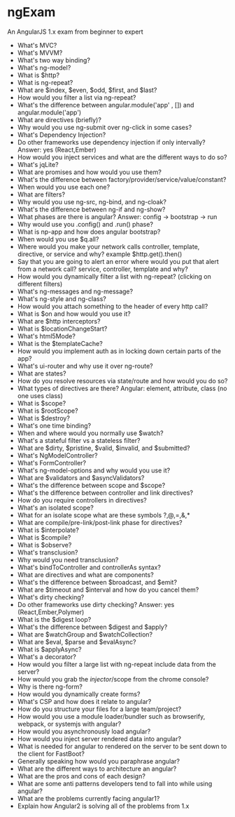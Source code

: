 # ngExam
An AngularJS 1.x exam from beginner to expert


* What's MVC? 
* What's MVVM?
* What's two way binding?
* What's ng-model?
* What is $http?
* What is ng-repeat?
* What are $index, $even, $odd, $first, and $last?
* How would you filter a list via ng-repeat?
* What's the difference between angular.module('app' , []) and angular.module('app')
* What are directives (briefly)? 
* Why would you use ng-submit over ng-click in some cases?
* What's Dependency Injection?
* Do other frameworks use dependency injection if only intervally? Answer: yes (React,Ember)
* How would you inject services and what are the different ways to do so?
* What's jqLite?
* What are promises and how would you use them?
* What's the difference between factory/provider/service/value/constant?
* When would you use each one?
* What are filters?
* Why would you use ng-src, ng-bind, and ng-cloak?
* What's the difference between ng-if and ng-show?
* What phases are there is angular? Answer: config -> bootstrap -> run
* Why would use you .config() and .run() phase?
* What is np-app and how does angular bootstrap?
* When would you use $q.all?
* Where would you make your network calls controller, template, directive, or service and why? example $http.get().then()
* Say that you are going to alert an error where would you put that alert from a network call? service, controller, template and why? 
* How would you dynamically filter a list with ng-repeat? (clicking on different filters)
* What's ng-messages and ng-message?
* What's ng-style and ng-class?
* How would you attach something to the header of every http call?
* What is $on and how would you use it?
* What are $http interceptors?
* What is $locationChangeStart?
* What's html5Mode?
* What is the $templateCache?
* How would you implement auth as in locking down certain parts of the app? 
* What's ui-router and why use it over ng-route?
* What are states?
* How do you resolve resources via state/route and how would you do so?
* What types of directives are there? Angular: element, attribute, class (no one uses class)
* What is $scope?
* What is $rootScope?
* What is $destroy?
* What's one time binding?
* When and where would you normally use $watch?
* What's a stateful filter vs a stateless filter?
* What are $dirty, $pristine, $valid, $invalid, and $submitted?
* What's NgModelController? 
* What's FormController?
* What's ng-model-options and why would you use it?
* What are $validators and $asyncValidators?
* What's the difference between scope and $scope?
* What's the difference between controller and link directives?
* How do you require controllers in directives?
* What's an isolated scope?
* What for an isolate scope what are these symbols ?,@,=,&,*
* What are compile/pre-link/post-link phase for directives?
* What is $interpolate?
* What is $compile?
* What is $observe?
* What's transclusion?
* Why would you need transclusion?
* What's bindToController and controllerAs syntax? 
* What are directives and what are components?
* What's the difference between $broadcast, and $emit?
* What are $timeout and $interval and how do you cancel them?
* What's dirty checking?
* Do other frameworks use dirty checking? Answer: yes (React,Ember,Polymer)
* What is the $digest loop?
* What's the difference between $digest and $apply?
* What are $watchGroup and $watchCollection?
* What are $eval, $parse and $evalAsync?
* What is $applyAsync?
* What's a decorator?
* How would you filter a large list with ng-repeat include data from the server?
* How would you grab the $injector/$scope from the chrome console?
* Why is there ng-form?
* How would you dynamically create forms?
* What's CSP and how does it relate to angular?
* How do you structure your files for a large team/project?
* How would you use a module loader/bundler such as browserify, webpack, or systemjs with angular?
* How would you asynchronously load angular?
* How would you inject server rendered data into angular?
* What is needed for angular to rendered on the server to be sent down to the client for FastBoot?
* Generally speaking how would you paraphrase angular?
* What are the different ways to architecture an angular?
* What are the pros and cons of each design?
* What are some anti patterns developers tend to fall into while using angular?
* What are the problems currently facing angular1?
* Explain how Angular2 is solving all of the problems from 1.x
